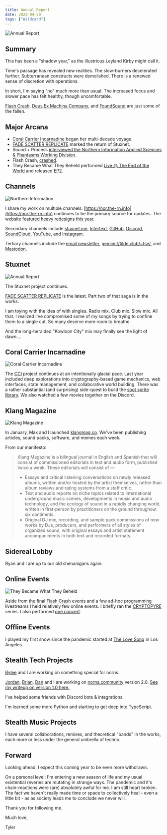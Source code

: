 ```yaml
---
title: Annual Report
date: 2023-04-20
tags: ["Wildcard"]
---
```


![Annual Report](/images/annual-report-2023.jpg)

## Summary

This has been a "shadow year," as the illustrious Leyland Kirby might call it.

Time's passage has revealed new realities. The slow-burners decelerated further. Subterranean constructs were demolished. There is a renewed sense of discretion with operations.

In short, I'm saying "no" much more than usual. The increased focus and slower pace has felt healthy, though uncomfortable.

[Flash Crash](https://flashcrash.net), [Deus Ex Machina Company](https://tyleretters.github.io/deusexmachina.company), and [FoundSound](https://foundsound.me) are just some of the fallen.

## Major Arcana

- [Coral Carrier Incarnadine](https://cci.dev) began her multi-decade voyage.
- [FADE SCATTER REPLICATE](https://stuxnet.bandcamp.com/album/fade-scatter-replicate) marked the return of Stuxnet.
- Sound + Process [interviewed the Northern Information Applied Sciences & Phantasms Working Division](https://soundcloud.com/sound-and-process/episode-23).
- Flash Crash, [crashed](https://llllllll.co/t/flash-crash-end/).
- They Became What They Beheld performed [Live @ The End of the World](https://www.youtube.com/watch?v=pN-PgfJKYy4) and released [EP2](https://theybecamewhattheybeheld.bandcamp.com/album/ep2).

## Channels

![Northern Information](/images/website-portrait-2022-04-19.jpg)

I share my work on multiple channels. [https://nor.the-rn.info](https://nor.the-rn.info) continues to be the primary source for updates. The website [featured heavy redesigns this year](https://github.com/tyleretters/nor.the-rn.info).

Secondary channels include [stuxnet.me](https://stuxnet.me), [Intertext](https://intertext.bandcamp.com), [GitHub](https://github.com/tyleretters), [Discord](https://discord.gg/FHDdUJugzU), [SoundCloud](https://soundcloud.com/tyleretters), [YouTube](https://www.youtube.com/@tyleretters7237), and [Instagram](https://instagram.com/tyleretters).

Tertiary channels include the [email newsletter](https://us1.campaign-archive.com/home/?u=e82006751a8517b8fd440a182&id=68446b3abb), [gemini://tilde.club/~tse/](gemini://tilde.club/~tse/), and [Mastodon](https://merveilles.town/@tyleretters).

## Stuxnet

![Annual Report](/images/fade-scatter-replicate.jpg)

The Stuxnet project continues.

[FADE SCATTER REPLICATE](https://stuxnet.bandcamp.com/album/fade-scatter-replicate) is the latest. Part two of that saga is in the works.

I am toying with the idea of with singles. Radio mix. Club mix. Slow mix. All that. I realized I've compromised some of my songs by trying to confine them to a single cut. So many deserve more room to breathe.

And the long-heralded "Kowloon City" mix may finally see the light of dawn....

## Coral Carrier Incarnadine

![Coral Carrier Incarnadine](/images/coral-carrier-incarnadine.gif)

The [CCI](https://cci.dev) project continues at an intentionally glacial pace. Last year included deep explorations into cryptography-based game mechanics, web interfaces, state management, and collaborative world building. There was a rather substantial (and surprising) side-quest to build the [soot sprite library](https://github.com/northern-information/soot). We also watched a few movies together on the Discord.

## Klang Magazine

![Klang Magazine](/images/klang-magazine.png)

In January, Max and I launched [klangmag.co](https://klangmag.co). We've been publishing articles, sound packs, software, and memes each week.

From our manifesto:

> Klang Magazine is a bilingual journal in English and Spanish that will consist of commissioned editorials in text and audio form, published twice a week. These editorials will consist of —
>
> - Essays and critical listening conversations on newly released albums, written and/or hosted by the artist themselves, rather than album reviews and rating systems from a staff critic.
> - Text and audio reports on niche topics related to international underground music scenes, developments in music and audio technology, and the ecology of sound in a rapidly changing world, written in first-person by practitioners on the ground throughout six continents.
> - Original DJ mix, recording, and sample pack commissions of new works by DJs, producers, and performers of all styles of organized sound, with original essays and artist statement accompaniments in both text and recorded formats.

## Sidereal Lobby

Ryan and I are up to our old shenanigans again.

## Online Events

![They Became What They Beheld](/images/they-became-what-they-beheld.jpg)

Aside from the final [Flash Crash](https://flashcrash.net) events and a few ad-hoc programming livestreams I held relatively few online events. I briefly ran the [CRYPTOPYRE](https://www.youtube.com/playlist?list=PLe1BFUbUceS0MXSMcspF9k85ttjM4G0Mw) series. I also performed [one concert](https://www.youtube.com/watch?v=pN-PgfJKYy4).

## Offline Events

I played my first show since the pandemic started at [The Love Song](https://www.instagram.com/p/CglF-DZrhgL/) in Los Angeles.

## Stealth Tech Projects

[Rylee](https://ryleealanza.org/) and I are working on something special for norns.

[Jordan](https://norns.community/en/authors/eigen), [Brian](https://nnnnnnnn.co), [Dan](https://dndrks.bandcamp.com/album/mirrored-heart) and I are working on [norns.community](https://norns.community) version 2.0. [See my writeup on version 1.0 here.](https://nor.the-rn.info/2021/04/09/building-norns-community/)

I've helped some friends with Discord bots & integrations.

I'm learned some more Python and starting to get deep into TypeScript.

## Stealth Music Projects

I have several collaborations, remixes, and theoretical "bands" in the works, each more or less under the general umbrella of techno.

## Forward

Looking ahead, I expect this coming year to be even more withdrawn.

On a personal level: I'm entering a new season of life and my usual existential reveries are mutating in strange ways. The pandemic and it's chain-reactions were (are) absolutely awful for me. I am still heart broken. The fact we haven't really made time or space to collectively heal - even a little bit - as as society leads me to conclude we never will.

Thank you for following me.

Much love,

Tyler

